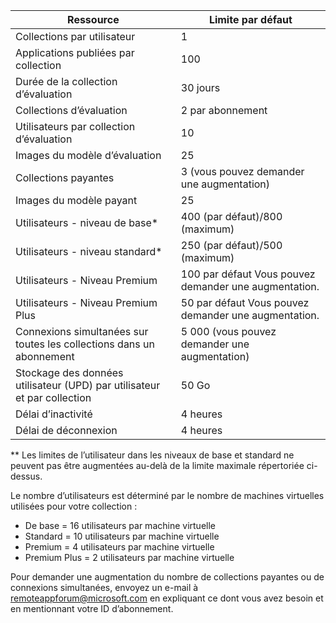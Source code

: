 
|Ressource | Limite par défaut|
|--------------|--------|
|Collections par utilisateur| 1|
|Applications publiées par collection|	100|
|Durée de la collection d’évaluation| 30 jours|
|Collections d’évaluation| 2 par abonnement|
|Utilisateurs par collection d’évaluation| 10|
|Images du modèle d’évaluation|	25|
|Collections payantes| 3 (vous pouvez demander une augmentation)|
|Images du modèle payant| 25|
|Utilisateurs - niveau de base*| 400 (par défaut)/800 (maximum)|
|Utilisateurs - niveau standard*| 250 (par défaut)/500 (maximum)|
|Utilisateurs - Niveau Premium| 100 par défaut Vous pouvez demander une augmentation.|
|Utilisateurs - Niveau Premium Plus | 50 par défaut Vous pouvez demander une augmentation.|
|Connexions simultanées sur toutes les collections dans un abonnement| 5 000 (vous pouvez demander une augmentation)|
|Stockage des données utilisateur (UPD) par utilisateur et par collection| 50 Go|
|Délai d’inactivité| 4 heures|
|Délai de déconnexion| 4 heures|

** Les limites de l’utilisateur dans les niveaux de base et standard ne peuvent pas être augmentées au-delà de la limite maximale répertoriée ci-dessus.

Le nombre d’utilisateurs est déterminé par le nombre de machines virtuelles utilisées pour votre collection :

- De base = 16 utilisateurs par machine virtuelle
- Standard = 10 utilisateurs par machine virtuelle
- Premium = 4 utilisateurs par machine virtuelle
- Premium Plus = 2 utilisateurs par machine virtuelle

Pour demander une augmentation du nombre de collections payantes ou de connexions simultanées, envoyez un e-mail à [remoteappforum@microsoft.com](mailto:remoteappforum@microsoft.com) en expliquant ce dont vous avez besoin et en mentionnant votre ID d’abonnement.

<!---HONumber=AcomDC_0204_2016-->
